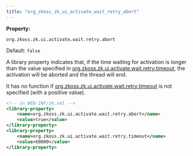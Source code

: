 ```yaml
---
title: "org_zkoss_zk_ui_activate_wait_retry_abort"
---
```


**Property:**

`org.zkoss.zk.ui.activate.wait.retry.abort`

Default: `false`

A library property indicates that, if the time waiting for activation is
longer than the value specified in [ org.zkoss.zk.ui.activate.wait.retry.timeout]({{site.baseurl}}/zk_config_ref/org_zkoss_zk_ui_activate_wait_retry_timeout),
the activation will be aborted and the thread will end.

It has no function if [ org.zkoss.zk.ui.activate.wait.retry.timeout]({{site.baseurl}}/zk_config_ref/org_zkoss_zk_ui_activate_wait_retry_timeout)
is not specified (with a positive value).

```xml
<!-- in WEB-INF/zk.xml -->
<library-property>
    <name>org.zkoss.zk.ui.activate.wait.retry.abort</name>
    <value>true</value>
</library-property>
<library-property>
    <name>org.zkoss.zk.ui.activate.wait.retry.timeout</name>
    <value>60000</value>
</library-property>
```
